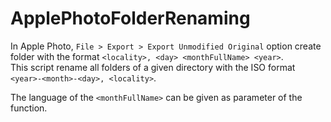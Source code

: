 # ApplePhotoFolderRenaming

In Apple Photo, `File > Export > Export Unmodified Original` option create folder with the format `<locality>, <day> <monthFullName> <year>`.  
This script rename all folders of a given directory with the ISO format `<year>-<month>-<day>, <locality>`.  

The language of the `<monthFullName>` can be given as parameter of the function.  
